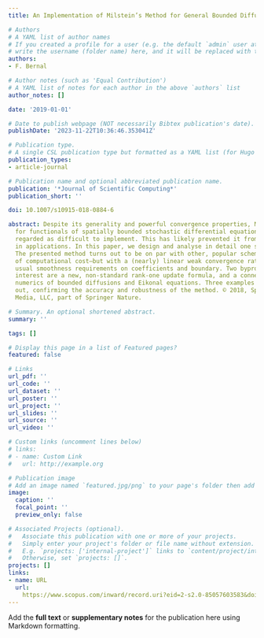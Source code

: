 ```yaml
---
title: An Implementation of Milstein’s Method for General Bounded Diffusions

# Authors
# A YAML list of author names
# If you created a profile for a user (e.g. the default `admin` user at `content/authors/admin/`), 
# write the username (folder name) here, and it will be replaced with their full name and linked to their profile.
authors:
- F. Bernal

# Author notes (such as 'Equal Contribution')
# A YAML list of notes for each author in the above `authors` list
author_notes: []

date: '2019-01-01'

# Date to publish webpage (NOT necessarily Bibtex publication's date).
publishDate: '2023-11-22T10:36:46.353041Z'

# Publication type.
# A single CSL publication type but formatted as a YAML list (for Hugo requirements).
publication_types:
- article-journal

# Publication name and optional abbreviated publication name.
publication: '*Journal of Scientific Computing*'
publication_short: ''

doi: 10.1007/s10915-018-0884-6

abstract: Despite its generality and powerful convergence properties, Milstein’s method
  for functionals of spatially bounded stochastic differential equations is widely
  regarded as difficult to implement. This has likely prevented it from being utilised
  in applications. In this paper, we design and analyse in detail one such implementation.
  The presented method turns out to be on par with other, popular schemes in terms
  of computational cost—but with a (nearly) linear weak convergence rate under the
  usual smoothness requirements on coefficients and boundary. Two byproducts of theoretical
  interest are a new, non-standard rank-one update formula, and a connection between
  numerics of bounded diffusions and Eikonal equations. Three examples are worked
  out, confirming the accuracy and robustness of the method. © 2018, Springer Science+Business
  Media, LLC, part of Springer Nature.

# Summary. An optional shortened abstract.
summary: ''

tags: []

# Display this page in a list of Featured pages?
featured: false

# Links
url_pdf: ''
url_code: ''
url_dataset: ''
url_poster: ''
url_project: ''
url_slides: ''
url_source: ''
url_video: ''

# Custom links (uncomment lines below)
# links:
# - name: Custom Link
#   url: http://example.org

# Publication image
# Add an image named `featured.jpg/png` to your page's folder then add a caption below.
image:
  caption: ''
  focal_point: ''
  preview_only: false

# Associated Projects (optional).
#   Associate this publication with one or more of your projects.
#   Simply enter your project's folder or file name without extension.
#   E.g. `projects: ['internal-project']` links to `content/project/internal-project/index.md`.
#   Otherwise, set `projects: []`.
projects: []
links:
- name: URL
  url: 
    https://www.scopus.com/inward/record.uri?eid=2-s2.0-85057603583&doi=10.1007%2fs10915-018-0884-6&partnerID=40&md5=6747a24f0de3381d96f5ff4e9e2b8a37
---
```


Add the **full text** or **supplementary notes** for the publication here using Markdown formatting.
